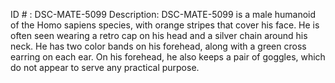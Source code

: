 ID # : DSC-MATE-5099
Description: DSC-MATE-5099 is a male humanoid of the Homo sapiens species, with orange stripes that cover his face. He is often seen wearing a retro cap on his head and a silver chain around his neck. He has two color bands on his forehead, along with a green cross earring on each ear. On his forehead, he also keeps a pair of goggles, which do not appear to serve any practical purpose.